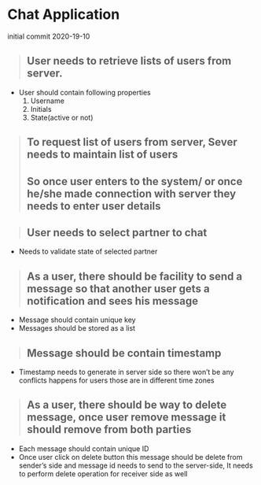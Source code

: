 # Chat Application
initial commit 2020-19-10
> ##  User needs to retrieve lists of users from server.
*  User should contain following properties 
   1. Username 
   1.  Initials 
   1.  State(active or not)

>  ## To request list of users from server, Sever needs to maintain list of users 
>  ## So once user enters to the system/ or once he/she made connection with server they needs to enter user details 

> ## User needs to select partner to chat 
* Needs to validate state of selected partner 
> ## As a user, there should be facility to send a message so that another user gets a notification and sees his message
* Message should contain unique key
* Messages should be stored as a list 

> ## Message should be contain timestamp   
* Timestamp needs to generate in server side so there won’t be any conflicts happens for users those are in different time zones
> ## As a user, there should be way to delete message, once user remove message it  should remove from both parties 
* Each message should contain unique ID 
* Once user click on delete button this message should be delete from sender’s side and message id needs to send to the server-side, It needs to perform delete operation for receiver side as well 



